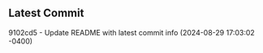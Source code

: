 
## Latest Commit
9102cd5 - Update README with latest commit info (2024-08-29 17:03:02 -0400) <Yunxi-Zhou>
